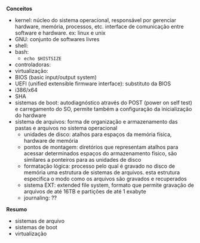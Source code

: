 **Conceitos**
* kernel: núcleo do sistema operacional, responsável por gerenciar hardware, memória, processos, etc. interface de comunicação entre software e hardware. ex: linux e unix
* GNU: conjunto de softwares livres
* shell: 
* bash: 
    * ```echo $HISTSIZE```
* controladoras: 
* virtualização:
* BIOS (basic input/output system)
* UEFI (unified extensible firmware interface): substituto da BIOS
* i386/x64
* SHA
* sistemas de boot: autodiagnóstico através do POST (power on self test) e carregamento do SO, permite também a configuração da inicialização do hardware
* sistema de arquivos: forma de organização e armazenamento das pastas e arquivos no sistema operacional
    * unidades de disco: atalhos para espaços da memória física, hardware de memória
    * pontos de montagem: diretórios que representam atalhos para acessar determinados espaços do armazenamento físico, são similares a ponteiros para as unidades de disco
    * formatação lógica: processo pelo qual é gravado no disco de memória uma estrutura de sistemas de arquivos. esta estrutura especifica o modo como os arquivos são gravados e recuperados
    * sistema EXT: extended file system, formato que permite gravação de arquivos de até 16TB e partições de até 1 exabyte
    * journaling: ??

**Resumo**
* sistemas de arquivo
* sistemas de boot
* virtualização